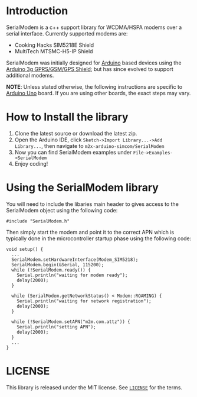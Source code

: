 Introduction
==================

SerialModem is a c++ support library for WCDMA/HSPA modems over a serial interface. Currently supported modems are:
* Cooking Hacks SIM5218E Shield
* MultiTech MTSMC-H5-IP Shield

SerialModem was initially designed for [Arduino](http://www.arduino.cc/) based devices using the [Arduino 3g GPRS/GSM/GPS Shield](http://www.cooking-hacks.com/documentation/tutorials/arduino-3g-gprs-gsm-gps); but has since evolved to support additional modems.

**NOTE**: Unless stated otherwise, the following instructions are specific to [Arduino Uno](http://arduino.cc/en/Main/arduinoBoardUno) board. If you are using other boards, the exact steps may vary.

How to Install the library
==========================

1. Clone the latest source or download the latest zip.
2. Open the Arduino IDE, click `Sketch->Import Library...->Add Library...`, then navigate to `m2x-arduino-simcom/SerialModem`
3. Now you can find SerialModem examples under `File->Examples->SerialModem`
3. Enjoy coding!

Using the SerialModem library
=========================

You will need to include the libaries main header to gives access to the SerialModem object using the following code:

```
#include "SerialModem.h"
```

Then simply start the modem and point it to the correct APN which is typically done in the microcontroller startup phase using the following code:

```
void setup() {
  ...
  SerialModem.setHardwareInterface(Modem_SIM5218);
  SerialModem.begin(&Serial, 115200);
  while (!SerialModem.ready()) {
    Serial.println("waiting for modem ready");
    delay(2000);
  }

  while (SerialModem.getNetworkStatus() < Modem::ROAMING) {
    Serial.println("waiting for network registration");
    delay(2000);
  }

  while (!SerialModem.setAPN("m2m.com.attz")) {
    Serial.println("setting APN");
    delay(2000);
  }
  ...
}
```

LICENSE
=======

This library is released under the MIT license. See [`LICENSE`](LICENSE) for the terms.